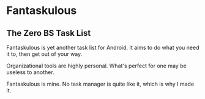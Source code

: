 Fantaskulous
============

## The Zero BS Task List

Fantaskulous is yet another task list for Android. It aims to do what you need it to, then get out of your way.

Organizational tools are highly personal. What's perfect for one may be useless to another. 

Fantaskulous is mine. No task manager is quite like it, which is why I made it.

